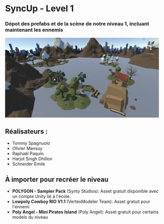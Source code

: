 # SyncUp - Level 1
### Dépot des prefabs et de la scène de notre niveau 1, incluant maintenant les ennemis

![ExampleView](https://github.com/TommySpag/SyncUp-Level1/blob/main/POCLevel.png)

## Réalisateurs :
- Tommy Spagnuolo
- Olivier Mansuy
- Raphaël Paquin
- Harjot Singh Dhillon
- Schneider Emile

## À importer pour recréer le niveau
- **POLYGON - Sampler Pack** (Synty Studios): Asset gratuit disponible avec un compte Unity lié à l'école.
- **Lowpoly Cowboy RIO V1.1** (VertexModeler Team): Asset gratuit pour l'ennemi
- **Poly Angel - Mini Pirates Island** (Poly Angel): Asset gratuit pour certains models du niveau
